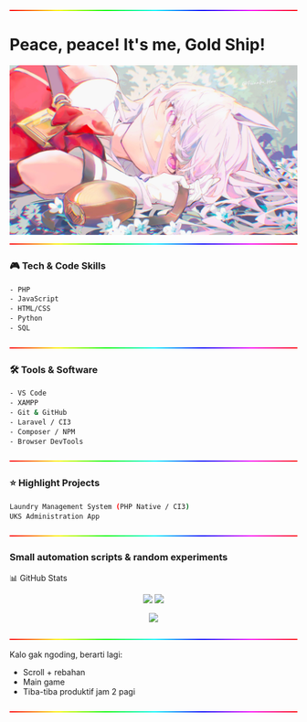 <img width="100%" height="2px" src="https://github.com/BeLfayza/BeLfayza/blob/main/rgbgaming.gif">

# Peace, peace! It's me, Gold Ship!
<img src="https://github.com/BeLfayza/BeLfayza/blob/main/banneriblis.png">

<img width="100%" height="2px" src="https://github.com/BeLfayza/BeLfayza/blob/main/rgbgaming.gif">

### 🎮 Tech & Code Skills
```bash
- PHP
- JavaScript
- HTML/CSS
- Python
- SQL
```

<img width="100%" height="2px" src="https://github.com/BeLfayza/BeLfayza/blob/main/rgbgaming.gif">

### 🛠️ Tools & Software
```bash
- VS Code
- XAMPP
- Git & GitHub
- Laravel / CI3
- Composer / NPM
- Browser DevTools
```

<img width="100%" height="2px" src="https://github.com/BeLfayza/BeLfayza/blob/main/rgbgaming.gif">

### ⭐ Highlight Projects
```bash
Laundry Management System (PHP Native / CI3)
UKS Administration App
```

<img width="100%" height="2px" src="https://github.com/BeLfayza/BeLfayza/blob/main/rgbgaming.gif">

### Small automation scripts & random experiments
📊 GitHub Stats
<p align="center"> <img src="https://github-readme-stats.vercel.app/api?username=BeLfayza&show_icons=true&theme=tokyonight" height="150"/> <img src="https://github-readme-stats.vercel.app/api/top-langs/?username=BeLfayza&layout=compact&theme=tokyonight" height="150"/> </p> <p align="center"> <img src="https://streak-stats.demolab.com?user=BeLfayza&theme=tokyonight&hide_border=false" height="150"/> </p>

<img width="100%" height="2px" src="https://github.com/BeLfayza/BeLfayza/blob/main/rgbgaming.gif">

Kalo gak ngoding, berarti lagi:
- Scroll + rebahan
- Main game
- Tiba-tiba produktif jam 2 pagi

<img width="100%" height="2px" src="https://github.com/BeLfayza/BeLfayza/blob/main/rgbgaming.gif">
